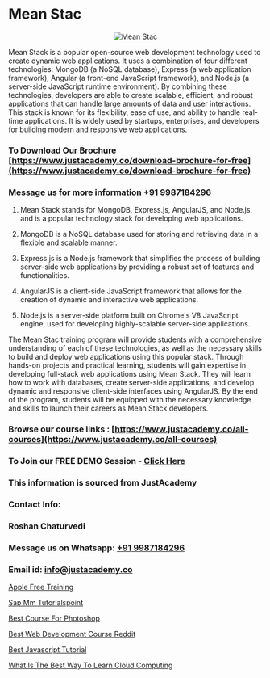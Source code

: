 # Mean Stac

<p align="center">
  <a href="https://justacademy.co/program-detail/mern-stack-development">
    <img src="https://justacademy.co/storage2/program_images/1704700408.webp" alt="Mean Stac">
  </a>
</p>


Mean Stack is a popular open-source web development technology used to create dynamic web applications. It uses a combination of four different technologies: MongoDB (a NoSQL database), Express (a web application framework), Angular (a front-end JavaScript framework), and Node.js (a server-side JavaScript runtime environment). By combining these technologies, developers are able to create scalable, efficient, and robust applications that can handle large amounts of data and user interactions. This stack is known for its flexibility, ease of use, and ability to handle real-time applications. It is widely used by startups, enterprises, and developers for building modern and responsive web applications.
### To Download Our Brochure [https://www.justacademy.co/download-brochure-for-free](https://www.justacademy.co/download-brochure-for-free)
### Message us for more information [+91 9987184296](https://api.whatsapp.com/send?phone=919987184296)
1) Mean Stack stands for MongoDB, Express.js, AngularJS, and Node.js, and is a popular technology stack for developing web applications.

2) MongoDB is a NoSQL database used for storing and retrieving data in a flexible and scalable manner.

3) Express.js is a Node.js framework that simplifies the process of building server-side web applications by providing a robust set of features and functionalities.

4) AngularJS is a client-side JavaScript framework that allows for the creation of dynamic and interactive web applications.

5) Node.js is a server-side platform built on Chrome's V8 JavaScript engine, used for developing highly-scalable server-side applications. 

The Mean Stac training program will provide students with a comprehensive understanding of each of these technologies, as well as the necessary skills to build and deploy web applications using this popular stack. Through hands-on projects and practical learning, students will gain expertise in developing full-stack web applications using Mean Stack. They will learn how to work with databases, create server-side applications, and develop dynamic and responsive client-side interfaces using AngularJS. By the end of the program, students will be equipped with the necessary knowledge and skills to launch their careers as Mean Stack developers.

### Browse our course links : [https://www.justacademy.co/all-courses](https://www.justacademy.co/all-courses) 
### To Join our FREE DEMO Session - [Click Here](https://www.justacademy.co/register-for-course-demo)


### This information is sourced from JustAcademy
### Contact Info:
### Roshan Chaturvedi
### Message us on Whatsapp: [+91 9987184296](https://api.whatsapp.com/send?phone=919987184296)
### Email id: [info@justacademy.co](mailto:info@justacademy.co)
                
[Apple Free Training](0)

[Sap Mm Tutorialspoint](https://www.linkedin.com/pulse/sap-mm-tutorialspoint-justacademyderby-7rvse?trackingId=AZVN1CuKO5eJycsBEIrPZw%3D%3D&lipi=urn%3Ali%3Apage%3Ad_flagship3_company_admin%3BkRT1kc0YQHOTvx7WftmAwA%3D%3D)

[Best Course For Photoshop](https://medium.com/@ranemanish460/best-course-for-photoshop-18b381cb10b4)

[Best Web Development Course Reddit](https://medium.com/@abhidnya.1068/best-web-development-course-reddit-7912e2b76886)

[Best Javascript Tutorial](https://justacademyin.github.io/Articles/Best-Javascript-Tutorial)

[What Is The Best Way To Learn Cloud Computing](https://justacademyin.github.io/justacademy/what-is-the-best-way-to-learn-cloud-computing)

